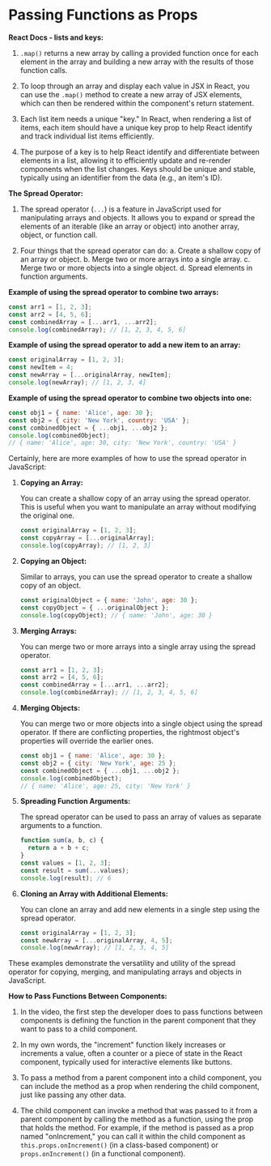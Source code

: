 # Passing Functions as Props

**React Docs - lists and keys:**

1. `.map()` returns a new array by calling a provided function once for each element in the array and building a new array with the results of those function calls.

2. To loop through an array and display each value in JSX in React, you can use the `.map()` method to create a new array of JSX elements, which can then be rendered within the component's return statement.

3. Each list item needs a unique "key." In React, when rendering a list of items, each item should have a unique key prop to help React identify and track individual list items efficiently.

4. The purpose of a key is to help React identify and differentiate between elements in a list, allowing it to efficiently update and re-render components when the list changes. Keys should be unique and stable, typically using an identifier from the data (e.g., an item's ID).

**The Spread Operator:**

1. The spread operator (`...`) is a feature in JavaScript used for manipulating arrays and objects. It allows you to expand or spread the elements of an iterable (like an array or object) into another array, object, or function call.

2. Four things that the spread operator can do:
   a. Create a shallow copy of an array or object.
   b. Merge two or more arrays into a single array.
   c. Merge two or more objects into a single object.
   d. Spread elements in function arguments.

**Example of using the spread operator to combine two arrays:**
```javascript
const arr1 = [1, 2, 3];
const arr2 = [4, 5, 6];
const combinedArray = [...arr1, ...arr2];
console.log(combinedArray); // [1, 2, 3, 4, 5, 6]
```

**Example of using the spread operator to add a new item to an array:**
```javascript
const originalArray = [1, 2, 3];
const newItem = 4;
const newArray = [...originalArray, newItem];
console.log(newArray); // [1, 2, 3, 4]
```

**Example of using the spread operator to combine two objects into one:**
```javascript
const obj1 = { name: 'Alice', age: 30 };
const obj2 = { city: 'New York', country: 'USA' };
const combinedObject = { ...obj1, ...obj2 };
console.log(combinedObject);
// { name: 'Alice', age: 30, city: 'New York', country: 'USA' }
```

Certainly, here are more examples of how to use the spread operator in JavaScript:

1. **Copying an Array:**

   You can create a shallow copy of an array using the spread operator. This is useful when you want to manipulate an array without modifying the original one.

   ```javascript
   const originalArray = [1, 2, 3];
   const copyArray = [...originalArray];
   console.log(copyArray); // [1, 2, 3]
   ```

2. **Copying an Object:**

   Similar to arrays, you can use the spread operator to create a shallow copy of an object.

   ```javascript
   const originalObject = { name: 'John', age: 30 };
   const copyObject = { ...originalObject };
   console.log(copyObject); // { name: 'John', age: 30 }
   ```

3. **Merging Arrays:**

   You can merge two or more arrays into a single array using the spread operator.

   ```javascript
   const arr1 = [1, 2, 3];
   const arr2 = [4, 5, 6];
   const combinedArray = [...arr1, ...arr2];
   console.log(combinedArray); // [1, 2, 3, 4, 5, 6]
   ```

4. **Merging Objects:**

   You can merge two or more objects into a single object using the spread operator. If there are conflicting properties, the rightmost object's properties will override the earlier ones.

   ```javascript
   const obj1 = { name: 'Alice', age: 30 };
   const obj2 = { city: 'New York', age: 25 };
   const combinedObject = { ...obj1, ...obj2 };
   console.log(combinedObject);
   // { name: 'Alice', age: 25, city: 'New York' }
   ```

5. **Spreading Function Arguments:**

   The spread operator can be used to pass an array of values as separate arguments to a function.

   ```javascript
   function sum(a, b, c) {
     return a + b + c;
   }
   const values = [1, 2, 3];
   const result = sum(...values);
   console.log(result); // 6
   ```

6. **Cloning an Array with Additional Elements:**

   You can clone an array and add new elements in a single step using the spread operator.

   ```javascript
   const originalArray = [1, 2, 3];
   const newArray = [...originalArray, 4, 5];
   console.log(newArray); // [1, 2, 3, 4, 5]
   ```

These examples demonstrate the versatility and utility of the spread operator for copying, merging, and manipulating arrays and objects in JavaScript.

**How to Pass Functions Between Components:**

1. In the video, the first step the developer does to pass functions between components is defining the function in the parent component that they want to pass to a child component.

2. In my own words, the "increment" function likely increases or increments a value, often a counter or a piece of state in the React component, typically used for interactive elements like buttons.

3. To pass a method from a parent component into a child component, you can include the method as a prop when rendering the child component, just like passing any other data.

4. The child component can invoke a method that was passed to it from a parent component by calling the method as a function, using the prop that holds the method. For example, if the method is passed as a prop named "onIncrement," you can call it within the child component as `this.props.onIncrement()` (in a class-based component) or `props.onIncrement()` (in a functional component).
